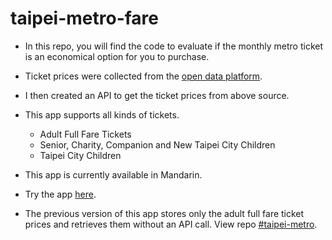 # taipei-metro-fare
- In this repo, you will find the code to evaluate if the monthly metro ticket is an economical option for you to purchase. 
- Ticket prices were collected from the [open data platform](https://data.taipei/dataset/detail?id=4acb4911-0360-4063-808d-fcee629508b3).
- I then created an API to get the ticket prices from above source.     
- This app supports all kinds of tickets.
     - Adult Full Fare Tickets
     - Senior, Charity, Companion and New Taipei City Children
     - Taipei City Children
- This app is currently available in Mandarin. 
- Try the app [here](https://graziosog.github.io/mrt/mrt.html).


- The previous version of this app stores only the adult full fare ticket prices and retrieves them without an API call. View repo [#taipei-metro](https://github.com/GraziosoG/taipei-metro).
